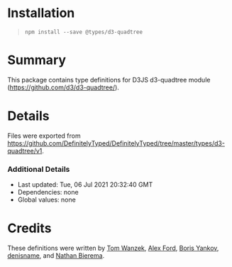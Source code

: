 # Installation
> `npm install --save @types/d3-quadtree`

# Summary
This package contains type definitions for D3JS d3-quadtree module (https://github.com/d3/d3-quadtree/).

# Details
Files were exported from https://github.com/DefinitelyTyped/DefinitelyTyped/tree/master/types/d3-quadtree/v1.

### Additional Details
 * Last updated: Tue, 06 Jul 2021 20:32:40 GMT
 * Dependencies: none
 * Global values: none

# Credits
These definitions were written by [Tom Wanzek](https://github.com/tomwanzek), [Alex Ford](https://github.com/gustavderdrache), [Boris Yankov](https://github.com/borisyankov), [denisname](https://github.com/denisname), and [Nathan Bierema](https://github.com/Methuselah96).
